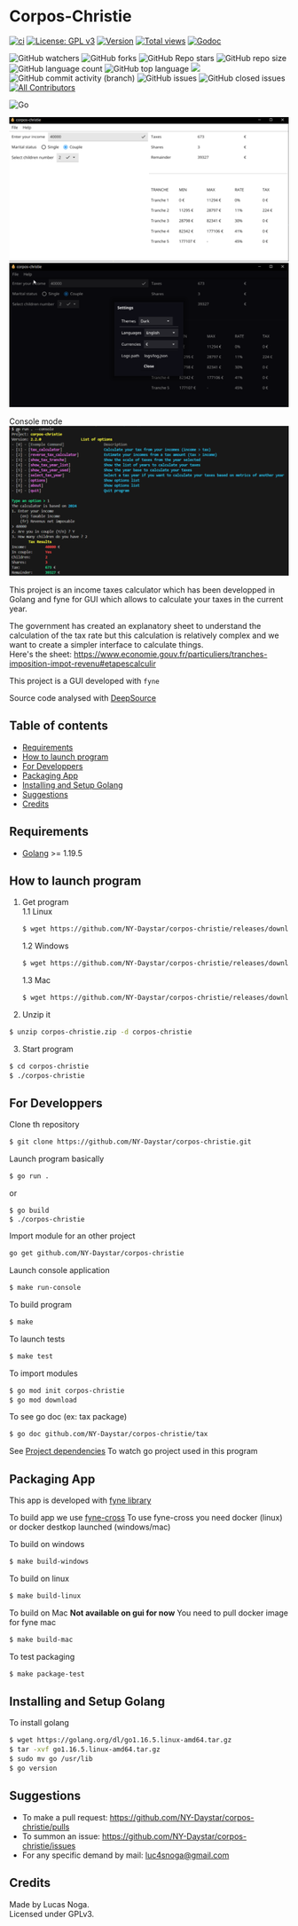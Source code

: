 # Corpos-Christie

[![ci](https://github.com/NY-Daystar/corpos-christie/actions/workflows/go.yml/badge.svg?branch=master)](https://github.com/NY-Daystar/corpos-christie/actions)
[![License: GPL v3](https://img.shields.io/badge/License-GPLv3-blue.svg)](https://www.gnu.org/licenses/gpl-3.0)
[![Version](https://img.shields.io/github/tag/LucasNoga/corpos-christie.svg)](https://github.com/NY-Daystar/corpos-christie/releases)
[![Total views](https://img.shields.io/sourcegraph/rrc/github.com/NY-Daystar/corpos-christie.svg)](https://sourcegraph.com/github.com/NY-Daystar/corpos-christie)
[![Godoc](https://godoc.org/github.com/NY-Daystar/corpos-christie?status.svg)](https://godoc.org/github.com/NY-Daystar/corpos-christie)

![GitHub watchers](https://img.shields.io/github/watchers/ny-daystar/corpos-christie)
![GitHub forks](https://img.shields.io/github/forks/ny-daystar/corpos-christie)
![GitHub Repo stars](https://img.shields.io/github/stars/ny-daystar/corpos-christie)
![GitHub repo size](https://img.shields.io/github/repo-size/ny-daystar/corpos-christie)
![GitHub language count](https://img.shields.io/github/languages/count/ny-daystar/corpos-christie)
![GitHub top language](https://img.shields.io/github/languages/top/ny-daystar/corpos-christie) <a href="https://codeclimate.com/github/ny-daystar/corpos-christie/maintainability"><img src="https://api.codeclimate.com/v1/badges/715c6f3ffb08de5ca621/maintainability" /></a>  
![GitHub commit activity (branch)](https://img.shields.io/github/commit-activity/m/ny-daystar/corpos-christie/main)
![GitHub issues](https://img.shields.io/github/issues/ny-daystar/corpos-christie)
![GitHub closed issues](https://img.shields.io/github/issues-closed-raw/ny-daystar/corpos-christie)
[![All Contributors](https://img.shields.io/badge/all_contributors-1-blue.svg?style=circular)](#contributors)

![Go](https://img.shields.io/badge/go-%2300ADD8.svg?style=for-the-badge&logo=go&logoColor=white)

![Graphic user interface](./docs/graphicmode.png)  
![Settings](./docs/settings.png)

Console mode
![CLI](./docs/consolemode.png)

This project is an income taxes calculator
which has been developped in Golang and fyne for GUI which allows to calculate your taxes in the current year.

The government has created an explanatory sheet to understand the calculation of the tax rate but this calculation is relatively complex and we want to create a simpler interface to calculate things.  
Here's the sheet: https://www.economie.gouv.fr/particuliers/tranches-imposition-impot-revenu#etapescalculir

This project is a GUI developed with `fyne`

Source code analysed with [DeepSource](https://deepsource.com/)

## Table of contents

-   [Requirements](#requirements)
-   [How to launch program](#how-to-launch-program)
-   [For Developpers](#for-developpers)
-   [Packaging App](#packaging-app)
-   [Installing and Setup Golang](#installing-and-setup-golang)
-   [Suggestions](#suggestions)
-   [Credits](#credits)

## Requirements

-   [Golang](https://golang.org/dl/) >= 1.19.5

## How to launch program

1. Get program  
   1.1 Linux

    ```bash
    $ wget https://github.com/NY-Daystar/corpos-christie/releases/download/v1.1.0/linux-corpos-christie-1.1.0.zip -O corpos-christie.zip
    ```

    1.2 Windows

    ```bash
    $ wget https://github.com/NY-Daystar/corpos-christie/releases/download/v1.1.0/windows-corpos-christie-1.1.0.zip -O corpos-christie.zip
    ```

    1.3 Mac

    ```bash
    $ wget https://github.com/NY-Daystar/corpos-christie/releases/download/v1.1.0/mac-corpos-christie-1.1.0.zip -O corpos-christie.zip
    ```

2. Unzip it

```bash
$ unzip corpos-christie.zip -d corpos-christie
```

3. Start program

```bash
$ cd corpos-christie
$ ./corpos-christie
```

## For Developpers

Clone th repository

```bash
$ git clone https://github.com/NY-Daystar/corpos-christie.git
```

Launch program basically

```bash
$ go run .
```

or

```
$ go build
$ ./corpos-christie
```

Import module for an other project

```bash
go get github.com/NY-Daystar/corpos-christie
```

Launch console application

```bash
$ make run-console
```

To build program

```bash
$ make
```

To launch tests

```bash
$ make test
```

To import modules

```bash
$ go mod init corpos-christie
$ go mod download
```

To see go doc (ex: tax package)

```bash
$ go doc github.com/NY-Daystar/corpos-christie/tax
```

See [Project dependencies](https://deps.dev/go/github.com/NY-Daystar/corpos-christie) To watch go project used in this program

## Packaging App

This app is developed with [fyne library](https://fyne.io/)

To build app we use [fyne-cross](https://github.com/fyne-io/fyne-cross)
To use fyne-cross you need docker (linux) or docker destkop launched (windows/mac)

To build on windows

```bash
$ make build-windows
```

To build on linux

```bash
$ make build-linux
```

To build on Mac **Not available on gui for now**
You need to pull docker image for fyne mac

```bash
$ make build-mac
```

To test packaging

```bash
$ make package-test
```

## Installing and Setup Golang

To install golang

```bash
$ wget https://golang.org/dl/go1.16.5.linux-amd64.tar.gz
$ tar -xvf go1.16.5.linux-amd64.tar.gz
$ sudo mv go /usr/lib
$ go version
```

## Suggestions

-   To make a pull request: https://github.com/NY-Daystar/corpos-christie/pulls
-   To summon an issue: https://github.com/NY-Daystar/corpos-christie/issues
-   For any specific demand by mail: luc4snoga@gmail.com

## Credits

Made by Lucas Noga.  
Licensed under GPLv3.

